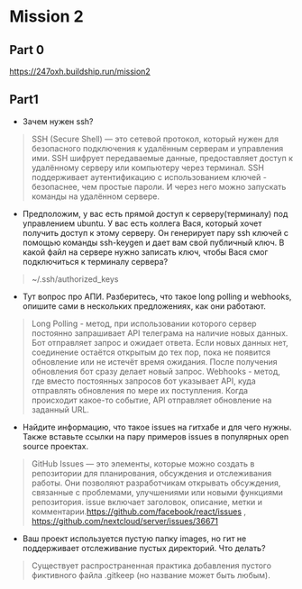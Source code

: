 # Mission 2

## Part 0

https://247oxh.buildship.run/mission2

## Part1

- Зачем нужен ssh? 
> SSH (Secure Shell) — это сетевой протокол, который нужен для безопасного подключения к удалённым серверам и управления ими. SSH шифрует передаваемые данные,  предоставляет доступ к удалённому серверу или компьютеру через терминал. SSH поддерживает аутентификацию с использованием ключей -  безопаснее, чем простые пароли. И через него можно запускать команды на удалённом сервере.

- Предположим, у вас есть прямой доступ к серверу(терминалу) под управлением ubuntu. У вас есть коллега Вася, который хочет получить доступ к этому серверу. Он генерирует пару ssh ключей с помощью команды ssh-keygen и дает вам свой публичный ключ. В какой файл на сервере нужно записать ключ, чтобы Вася смог подключиться к терминалу сервера?
> ~/.ssh/authorized_keys

- Тут вопрос про АПИ. Разберитесь, что такое long polling и webhooks, опишите сами в нескольких предложениях, как они работают.
> Long Polling - метод, при использовании которого сервер постоянно запрашивает API телеграма на наличие новых данных. Бот отправляет запрос и ожидает ответа. Если новых данных нет, соединение остаётся открытым до тех пор, пока не появится обновление или не истечёт время ожидания. После получения обновления бот сразу делает новый запрос.
Webhooks - метод, где вместо постоянных запросов бот указывает API, куда отправлять обновления по мере их поступления. Когда происходит какое-то событие, API отправляет обновление на заданный URL.

- Найдите информацию, что такое issues на гитхабе и для чего нужны. Также вставьте ссылки на пару примеров issues в популярных open source проектах.
> GitHub Issues — это элементы, которые можно создать в репозитории для планирования, обсуждения и отслеживания работы. Они позволяют разработчикам открывать обсуждения, связанные с проблемами, улучшениями или новыми функциями репозитория. issue включает заголовок, описание, метки и комментарии.https://github.com/facebook/react/issues , https://github.com/nextcloud/server/issues/36671

- Ваш проект используется пустую папку images, но гит не поддерживает отслеживание пустых директорий. Что делать?
> Существует распространенная практика добавления пустого фиктивного файла .gitkeep (но название может быть любым).
